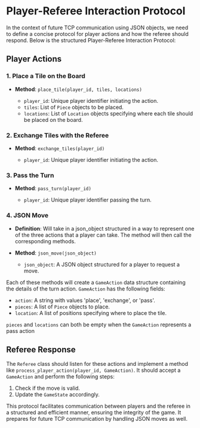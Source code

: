 # Player-Referee Interaction Protocol

In the context of future TCP communication using JSON objects, we need to define a concise protocol for player actions and how the referee should respond. Below is the structured Player-Referee Interaction Protocol:

## Player Actions

### 1. Place a Tile on the Board

- **Method**: `place_tile(player_id, tiles, locations)`

   - `player_id`: Unique player identifier initiating the action.
   - `tiles`: List of `Piece` objects to be placed.
   - `locations`: List of `Location` objects specifying where each tile should be placed on the board.

### 2. Exchange Tiles with the Referee

- **Method**: `exchange_tiles(player_id)`

   - `player_id`: Unique player identifier initiating the action.

### 3. Pass the Turn

- **Method**: `pass_turn(player_id)`

   - `player_id`: Unique player identifier passing the turn.

### 4. JSON Move

- **Definition**: Will take in a json_object structured in a way to represent one of the three actions that a player can take. The method will then call the corresponding methods.

- **Method**: `json_move(json_object)`

   - `json_object`: A JSON object structured for a player to request a move.

Each of these methods will create a `GameAction` data structure containing the details of the turn action. `GameAction` has the following fields:

- `action`: A string with values 'place', 'exchange', or 'pass'.
- `pieces`: A list of `Piece` objects to place.
- `location`: A list of positions specifying where to place the tile.

`pieces` and `locations` can both be empty when the `GameAction` represents a pass action

## Referee Response

The `Referee` class should listen for these actions and implement a method like `process_player_action(player_id, GameAction)`. It should accept a `GameAction` and perform the following steps:

1. Check if the move is valid.
2. Update the `GameState` accordingly.

This protocol facilitates communication between players and the referee in a structured and efficient manner, ensuring the integrity of the game. It prepares for future TCP communication by handling JSON moves as well.